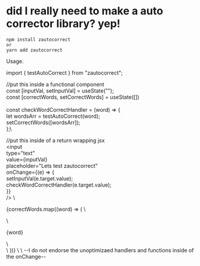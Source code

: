 # did I really need to make a auto corrector library? yep!

```
npm install zautocorrect
or
yarn add zautocorrect
```

Usage.

import { testAutoCorrect } from "zautocorrect";

//put this inside a functional component\
const [inputVal, setInputVal] = useState(""); \
const [correctWords, setCorrectWords] = useState([]) \
\
const checkWordCorrectHandler = (word) => {\
let wordsArr = testAutoCorrect(word);\
setCorrectWords([wordsArr]);\
};\

//put this inside of a return wrapping jsx\
<input \
type="text" \
value={inputVal} \
placeholder="Lets test zautocorrect" \
onChange={(e) => { \
setInputVal(e.target.value); \
checkWordCorrectHandler(e.target.value); \
}} \
/> \

{correctWords.map((word) => ( \

<div key={word}> \ 
<p> {word}</p> \ 
</div> \
))} \
\
--I do not endorse the unoptimizaed handlers and functions inside of the onChange--
